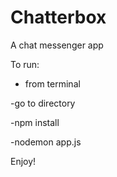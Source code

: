 # Chatterbox
A chat messenger app

To run:

- from terminal 

-go to directory

-npm install

-nodemon app.js

Enjoy!
